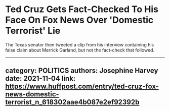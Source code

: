 # Ted Cruz Gets Fact-Checked To His Face On Fox News Over 'Domestic Terrorist' Lie

The Texas senator then tweeted a clip from his interview containing his false claim about Merrick Garland, but not the fact-check that followed.

---
category: POLITICS
authors: Josephine Harvey
date: 2021-11-04
link: https://www.huffpost.com/entry/ted-cruz-fox-news-domestic-terrorist_n_618302aae4b087e2ef92392b
---
